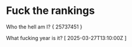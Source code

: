 # Fuck the rankings

Who the hell am I?
{ 25737451 }

What fucking year is it?
[ 2025-03-27T13:10:00Z ]
